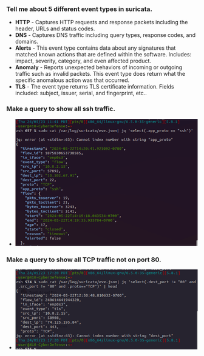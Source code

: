 ### Tell me about 5 different event types in suricata.  
- **HTTP** - Captures HTTP requests and response packets including the header, URLs and status codes.
- **DNS** - Captures DNS traffic including query types, response codes, and domains.
- **Alerts** - This event type contains data about any signatures that matched known actions that are defined within the software. Includes: impact, severity, category, and even affected product.
- **Anomaly** - Reports unexpected behaviors of incoming or outgoing traffic such as invalid packets. This event type does return what the specific anomalous action was that occurred. 
- **TLS** - The event type returns TLS certificate information. Fields included: subject, issuer, serial, and fingerprint, etc.. 

### Make a query to show all ssh traffic.  
- ![alert](../ssh.png)

### Make a query to show all TCP traffic not on port 80.  
- ![alert](../tcp_n80.png)

